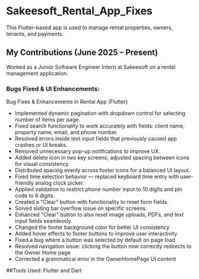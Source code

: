 # Sakeesoft_Rental_App_Fixes
This Flutter-based app is used to manage rental properties, owners, tenants, and payments.

## My Contributions (June 2025 – Present)
Worked as a Junior Software Engineer Intern at Sakeesoft on a rental management application.

###  Bugs Fixed & UI Enhancements:
Bug Fixes & Enhancements in Rental App (Flutter)

- Implemented dynamic pagination with dropdown control for selecting number of items per page.
- Fixed search functionality to work accurately with fields: client name, property name, email, and phone number.
- Resolved errors inside text input fields that previously caused app crashes or UI breaks.
- Removed unnecessary pop-up notifications to improve UX.
- Added delete icon in two key screens; adjusted spacing between icons for visual consistency.
- Distributed spacing evenly across footer icons for a balanced UI layout.
- Fixed time selection behavior — replaced keyboard time entry with user-friendly analog clock picker.
- Applied validation to restrict phone number input to 10 digits and pin code to 6 digits.
- Created a "Clear" button with functionality to reset form fields.
- Solved sliding bar overflow issue on specific screens.
- Enhanced "Clear" button to also reset image uploads, PDFs, and text input fields seamlessly.
- Changed the footer background color for better UI consistency
- Added hover effects to footer buttons to improve user interactivity
- Fixed a bug where a button was selected by default on page load
- Resolved navigation issue: clicking the button now correctly redirects to the Owner Home page
- Corrected a grammatical error in the OwnerHomePage UI content

##Tools Used:
Flutter and Dart

